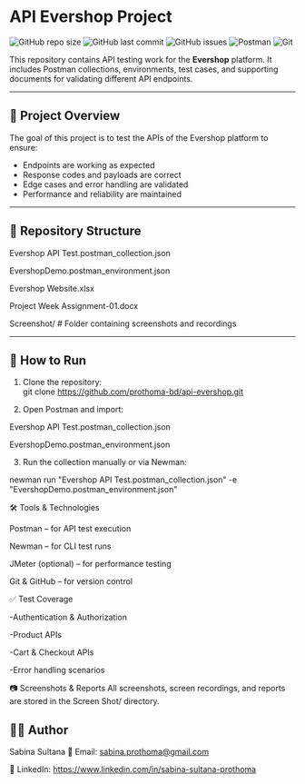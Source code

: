 # API Evershop Project

![GitHub repo size](https://img.shields.io/github/repo-size/prothoma-bd/api-evershop?color=blue) 
![GitHub last commit](https://img.shields.io/github/last-commit/prothoma-bd/api-evershop?color=green) 
![GitHub issues](https://img.shields.io/github/issues/prothoma-bd/api-evershop) 
![Postman](https://img.shields.io/badge/Postman-API%20Testing-orange) 
![Git](https://img.shields.io/badge/Git-Version%20Control-red)

This repository contains API testing work for the **Evershop** platform. It includes Postman collections, environments, test cases, and supporting documents for validating different API endpoints.

---

## 📌 Project Overview
The goal of this project is to test the APIs of the Evershop platform to ensure:  
- Endpoints are working as expected  
- Response codes and payloads are correct  
- Edge cases and error handling are validated  
- Performance and reliability are maintained  

---

## 📂 Repository Structure

Evershop API Test.postman_collection.json

EvershopDemo.postman_environment.json

Evershop Website.xlsx

Project Week Assignment-01.docx

Screenshot/ # Folder containing screenshots and recordings

---

## 🚀 How to Run
1. Clone the repository:  
git clone https://github.com/prothoma-bd/api-evershop.git

2. Open Postman and import:

Evershop API Test.postman_collection.json

EvershopDemo.postman_environment.json

3. Run the collection manually or via Newman:

newman run "Evershop API Test.postman_collection.json" -e "EvershopDemo.postman_environment.json"

🛠 Tools & Technologies

Postman – for API test execution

Newman – for CLI test runs

JMeter (optional) – for performance testing

Git & GitHub – for version control

✅ Test Coverage

-Authentication & Authorization

-Product APIs

-Cart & Checkout APIs

-Error handling scenarios

📷 Screenshots & Reports
All screenshots, screen recordings, and reports are stored in the Screen Shot/ directory.

## 👩‍💻 Author
Sabina Sultana
📧 Email: sabina.prothoma@gmail.com

🔗 LinkedIn: https://www.linkedin.com/in/sabina-sultana-prothoma
